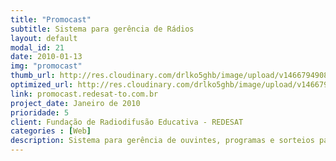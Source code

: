 ```yaml
---
title: "Promocast"
subtitle: Sistema para gerência de Rádios
layout: default
modal_id: 21
date: 2010-01-13
img: "promocast"
thumb_url: http://res.cloudinary.com/drlko5ghb/image/upload/v1466794908/jttcawku2vwnhbpuqy0p.png
optimized_url: http://res.cloudinary.com/drlko5ghb/image/upload/v1466794909/tpumaisfvf63obygab2c.png
link: promocast.redesat-to.com.br
project_date: Janeiro de 2010
prioridade: 5
client: Fundação de Radiodifusão Educativa - REDESAT
categories : [Web]
description: Sistema para gerência de ouvintes, programas e sorteios para Rádios
---
```

